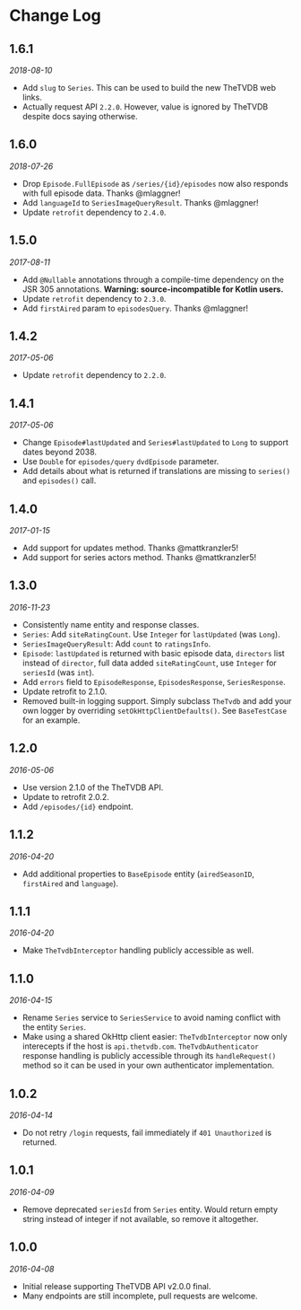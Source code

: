 Change Log
==========

## 1.6.1
_2018-08-10_

* Add `slug` to `Series`. This can be used to build the new TheTVDB web links.
* Actually request API `2.2.0`. However, value is ignored by TheTVDB despite docs saying otherwise.

## 1.6.0
_2018-07-26_

* Drop `Episode.FullEpisode` as `/series/{id}/episodes` now also responds with full episode data. Thanks @mlaggner!
* Add `languageId` to `SeriesImageQueryResult`. Thanks @mlaggner!
* Update `retrofit` dependency to `2.4.0`.

## 1.5.0

_2017-08-11_

* Add `@Nullable` annotations through a compile-time dependency on the JSR 305 annotations. **Warning: source-incompatible for Kotlin users.**
* Update `retrofit` dependency to `2.3.0`.
* Add `firstAired` param to `episodesQuery`. Thanks @mlaggner!

## 1.4.2

_2017-05-06_

* Update `retrofit` dependency to `2.2.0`.

## 1.4.1

_2017-05-06_

* Change `Episode#lastUpdated` and `Series#lastUpdated` to `Long` to support dates beyond 2038.
* Use `Double` for `episodes/query` `dvdEpisode` parameter.
* Add details about what is returned if translations are missing to `series()` and `episodes()` call.

## 1.4.0

_2017-01-15_

* Add support for updates method. Thanks @mattkranzler5!
* Add support for series actors method. Thanks @mattkranzler5!

## 1.3.0

_2016-11-23_

* Consistently name entity and response classes.
* `Series`: Add `siteRatingCount`. Use `Integer` for `lastUpdated` (was `Long`).
* `SeriesImageQueryResult`: Add `count` to `ratingsInfo`.
* `Episode`: `lastUpdated` is returned with basic episode data, `directors` list instead of `director`, 
  full data added `siteRatingCount`, use `Integer` for `seriesId` (was `int`).
* Add `errors` field to `EpisodeResponse`, `EpisodesResponse`, `SeriesResponse`.
* Update retrofit to 2.1.0.
* Removed built-in logging support. Simply subclass `TheTvdb` and add your own logger by overriding `setOkHttpClientDefaults()`.
  See `BaseTestCase` for an example.

## 1.2.0

_2016-05-06_

* Use version 2.1.0 of the TheTVDB API.
* Update to retrofit 2.0.2.
* Add `/episodes/{id}` endpoint.

## 1.1.2

_2016-04-20_

* Add additional properties to `BaseEpisode` entity (`airedSeasonID`, `firstAired` and `language`).

## 1.1.1

_2016-04-20_

* Make `TheTvdbInterceptor` handling publicly accessible as well.

## 1.1.0

_2016-04-15_

* Rename `Series` service to `SeriesService` to avoid naming conflict with the entity `Series`.
* Make using a shared OkHttp client easier: `TheTvdbInterceptor` now only interecepts if the host is `api.thetvdb.com`.
  `TheTvdbAuthenticator` response handling is publicly accessible through its `handleRequest()` method so it can be used
  in your own authenticator implementation.

## 1.0.2

_2016-04-14_

* Do not retry `/login` requests, fail immediately if `401 Unauthorized` is returned.

## 1.0.1

_2016-04-09_

* Remove deprecated `seriesId` from `Series` entity. Would return empty string instead of integer if not available, so
  remove it altogether. 

## 1.0.0

_2016-04-08_

* Initial release supporting TheTVDB API v2.0.0 final.
* Many endpoints are still incomplete, pull requests are welcome.